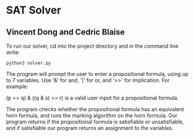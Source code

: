 # SAT Solver 
## Vincent Dong and Cedric Blaise

To run our solver, cd into the project directory and in the command line write:

```terminal
python3 solver.py
```

The program will prompt the user to enter a propositional formula, using up to
7 variables. Use '&' for and, '|' for or, and '>>' for implication. For example:

(p >> q) & ((q & s) >> r) is a valid user input for a propositional formula.

The program checks whether the propositional formula has an equivalent horn formula,
and runs the marking algorithm on the horn formula. Our program returns if the propositional
formula is satisfiable or unsatisfiable, and if satisfiable our program returns an assignment
to the variables.
